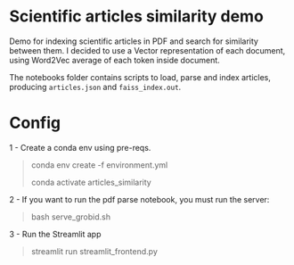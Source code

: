 # Scientific articles similarity demo
Demo for indexing scientific articles in PDF and search for similarity between them.
I decided to use a Vector representation of each document, using Word2Vec average of each token inside document. 

The notebooks folder contains scripts to load, parse and index articles, producing `articles.json` and `faiss_index.out`.

# Config
1 - Create a conda env using pre-reqs.
> conda env create -f environment.yml
> 
> conda activate articles_similarity

2 - If you want to run the pdf parse notebook, you must run the server:
> bash serve_grobid.sh

3 - Run the Streamlit app
> streamlit run streamlit_frontend.py
